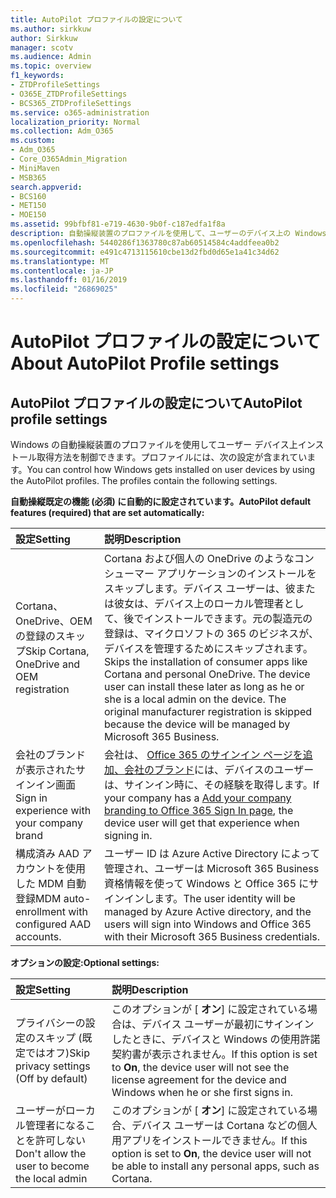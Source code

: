 ```yaml
---
title: AutoPilot プロファイルの設定について
ms.author: sirkkuw
author: Sirkkuw
manager: scotv
ms.audience: Admin
ms.topic: overview
f1_keywords:
- ZTDProfileSettings
- O365E_ZTDProfileSettings
- BCS365_ZTDProfileSettings
ms.service: o365-administration
localization_priority: Normal
ms.collection: Adm_O365
ms.custom:
- Adm_O365
- Core_O365Admin_Migration
- MiniMaven
- MSB365
search.appverid:
- BCS160
- MET150
- MOE150
ms.assetid: 99bfbf81-e719-4630-9b0f-c187edfa1f8a
description: 自動操縦装置のプロファイルを使用して、ユーザーのデバイス上の Windows のインストール方法を制御できます。プロファイルには、既定値が含まれているし、オプションの設定は、Cortana のインストールをスキップするように。
ms.openlocfilehash: 5440286f1363780c87ab60514584c4addfeea0b2
ms.sourcegitcommit: e491c4713115610cbe13d2fbd0d65e1a41c34d62
ms.translationtype: MT
ms.contentlocale: ja-JP
ms.lasthandoff: 01/16/2019
ms.locfileid: "26869025"
---
```

# <a name="about-autopilot-profile-settings"></a><span data-ttu-id="daa52-104">AutoPilot プロファイルの設定について</span><span class="sxs-lookup"><span data-stu-id="daa52-104">About AutoPilot Profile settings</span></span>

## <a name="autopilot-profile-settings"></a><span data-ttu-id="daa52-105">AutoPilot プロファイルの設定について</span><span class="sxs-lookup"><span data-stu-id="daa52-105">AutoPilot profile settings</span></span>

<span data-ttu-id="daa52-p102">Windows の自動操縦装置のプロファイルを使用してユーザー デバイス上インストール取得方法を制御できます。プロファイルには、次の設定が含まれています。</span><span class="sxs-lookup"><span data-stu-id="daa52-p102">You can control how Windows gets installed on user devices by using the AutoPilot profiles. The profiles contain the following settings.</span></span>
  
 <span data-ttu-id="daa52-108">**自動操縦既定の機能 (必須) に自動的に設定されています。**</span><span class="sxs-lookup"><span data-stu-id="daa52-108">**AutoPilot default features (required) that are set automatically:**</span></span>
  
|<span data-ttu-id="daa52-109">**設定**</span><span class="sxs-lookup"><span data-stu-id="daa52-109">**Setting**</span></span>|<span data-ttu-id="daa52-110">**説明**</span><span class="sxs-lookup"><span data-stu-id="daa52-110">**Description**</span></span>|
|:-----|:-----|
|<span data-ttu-id="daa52-111">Cortana、OneDrive、OEM の登録のスキップ</span><span class="sxs-lookup"><span data-stu-id="daa52-111">Skip Cortana, OneDrive and OEM registration</span></span>  <br/> |<span data-ttu-id="daa52-p103">Cortana および個人の OneDrive のようなコンシューマー アプリケーションのインストールをスキップします。デバイス ユーザーは、彼または彼女は、デバイス上のローカル管理者として、後でインストールできます。元の製造元の登録は、マイクロソフトの 365 のビジネスが、デバイスを管理するためにスキップされます。</span><span class="sxs-lookup"><span data-stu-id="daa52-p103">Skips the installation of consumer apps like Cortana and personal OneDrive. The device user can install these later as long as he or she is a local admin on the device. The original manufacturer registration is skipped because the device will be managed by Microsoft 365 Business.</span></span>  <br/> |
|<span data-ttu-id="daa52-115">会社のブランドが表示されたサインイン画面</span><span class="sxs-lookup"><span data-stu-id="daa52-115">Sign in experience with your company brand</span></span>  <br/> |<span data-ttu-id="daa52-116">会社は、 [Office 365 のサインイン ページを追加、会社のブランド](https://support.office.com/article/a1229cdb-ce19-4da5-90c7-2b9b146aef0a)には、デバイスのユーザーは、サインイン時に、その経験を取得します。</span><span class="sxs-lookup"><span data-stu-id="daa52-116">If your company has a [Add your company branding to Office 365 Sign In page](https://support.office.com/article/a1229cdb-ce19-4da5-90c7-2b9b146aef0a), the device user will get that experience when signing in.</span></span>  <br/> |
|<span data-ttu-id="daa52-117">構成済み AAD アカウントを使用した MDM 自動登録</span><span class="sxs-lookup"><span data-stu-id="daa52-117">MDM auto-enrollment with configured AAD accounts.</span></span>  <br/> |<span data-ttu-id="daa52-118">ユーザー ID は Azure Active Directory によって管理され、ユーザーは Microsoft 365 Business 資格情報を使って Windows と Office 365 にサインインします。</span><span class="sxs-lookup"><span data-stu-id="daa52-118">The user identity will be managed by Azure Active directory, and the users will sign into Windows and Office 365 with their Microsoft 365 Business credentials.</span></span>  <br/> |
   
 <span data-ttu-id="daa52-119">**オプションの設定:**</span><span class="sxs-lookup"><span data-stu-id="daa52-119">**Optional settings:**</span></span>
  
|<span data-ttu-id="daa52-120">**設定**</span><span class="sxs-lookup"><span data-stu-id="daa52-120">**Setting**</span></span>|<span data-ttu-id="daa52-121">**説明**</span><span class="sxs-lookup"><span data-stu-id="daa52-121">**Description**</span></span>|
|:-----|:-----|
|<span data-ttu-id="daa52-122">プライバシーの設定のスキップ (既定ではオフ)</span><span class="sxs-lookup"><span data-stu-id="daa52-122">Skip privacy settings (Off by default)</span></span>  <br/> |<span data-ttu-id="daa52-123">このオプションが [ **オン**] に設定されている場合は、デバイス ユーザーが最初にサインインしたときに、デバイスと Windows の使用許諾契約書が表示されません。</span><span class="sxs-lookup"><span data-stu-id="daa52-123">If this option is set to **On**, the device user will not see the license agreement for the device and Windows when he or she first signs in.</span></span>  <br/> |
|<span data-ttu-id="daa52-124">ユーザーがローカル管理者になることを許可しない</span><span class="sxs-lookup"><span data-stu-id="daa52-124">Don't allow the user to become the local admin</span></span>  <br/> |<span data-ttu-id="daa52-125">このオプションが [ **オン**] に設定されている場合、デバイス ユーザーは Cortana などの個人用アプリをインストールできません。</span><span class="sxs-lookup"><span data-stu-id="daa52-125">If this option is set to **On**, the device user will not be able to install any personal apps, such as Cortana.</span></span>  <br/> |
   
